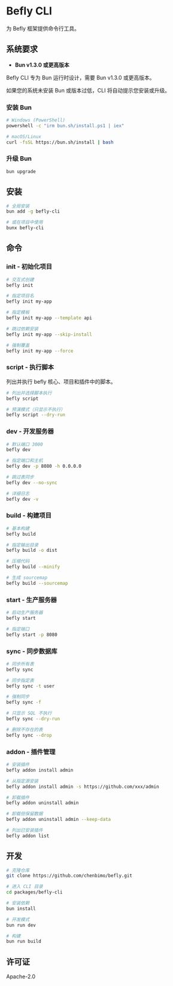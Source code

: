 # Befly CLI

为 Befly 框架提供命令行工具。

## 系统要求

- **Bun v1.3.0 或更高版本**

Befly CLI 专为 Bun 运行时设计，需要 Bun v1.3.0 或更高版本。

如果您的系统未安装 Bun 或版本过低，CLI 将自动提示您安装或升级。

### 安装 Bun

```bash
# Windows (PowerShell)
powershell -c "irm bun.sh/install.ps1 | iex"

# macOS/Linux
curl -fsSL https://bun.sh/install | bash
```

### 升级 Bun

```bash
bun upgrade
```

## 安装

```bash
# 全局安装
bun add -g befly-cli

# 或在项目中使用
bunx befly-cli
```

## 命令

### init - 初始化项目

```bash
# 交互式创建
befly init

# 指定项目名
befly init my-app

# 指定模板
befly init my-app --template api

# 跳过依赖安装
befly init my-app --skip-install

# 强制覆盖
befly init my-app --force
```

### script - 执行脚本

列出并执行 befly 核心、项目和插件中的脚本。

```bash
# 列出并选择脚本执行
befly script

# 预演模式（只显示不执行）
befly script --dry-run
```

### dev - 开发服务器

```bash
# 默认端口 3000
befly dev

# 指定端口和主机
befly dev -p 8080 -h 0.0.0.0

# 跳过表同步
befly dev --no-sync

# 详细日志
befly dev -v
```

### build - 构建项目

```bash
# 基本构建
befly build

# 指定输出目录
befly build -o dist

# 压缩代码
befly build --minify

# 生成 sourcemap
befly build --sourcemap
```

### start - 生产服务器

```bash
# 启动生产服务器
befly start

# 指定端口
befly start -p 8080
```

### sync - 同步数据库

```bash
# 同步所有表
befly sync

# 同步指定表
befly sync -t user

# 强制同步
befly sync -f

# 只显示 SQL 不执行
befly sync --dry-run

# 删除不存在的表
befly sync --drop
```

### addon - 插件管理

```bash
# 安装插件
befly addon install admin

# 从指定源安装
befly addon install admin -s https://github.com/xxx/admin

# 卸载插件
befly addon uninstall admin

# 卸载但保留数据
befly addon uninstall admin --keep-data

# 列出已安装插件
befly addon list
```

## 开发

```bash
# 克隆仓库
git clone https://github.com/chenbimo/befly.git

# 进入 CLI 目录
cd packages/befly-cli

# 安装依赖
bun install

# 开发模式
bun run dev

# 构建
bun run build
```

## 许可证

Apache-2.0
